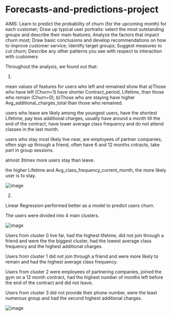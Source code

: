 # Forecasts-and-predictions-project
 AIMS:  Learn to predict the probability of churn (for the upcoming month) for each customer; Draw up typical user portraits: select the most outstanding groups and describe their main features; Analyze the factors that impact churn most; Draw basic conclusions and develop recommendations on how to improve customer service; Identify target groups; Suggest measures to cut churn; Describe any other patterns you see with respect to interaction with customers


Throughout the analysis, we found out that:

1. 
mean values of features for users who left and remained show that a)Those who have left (Churn=1) have shorter Contract_period, Lifetime, than those who remain (Churn=0); b)Those who are staying have higher Avg_additional_charges_total than those who remained.

users who leave are likely among the youngest users, have the shortest Lifetime, pay less additional charges, usually have around a month till the end of the contract, have lower average class frequency and do not attend classes in the last month.

users who stay most likely live near, are employees of partner companies, often sign up through a friend, often have 6 and 12 months cntracts, take part in group sessions.

almost 3times more users stay than leave.

the higher Lifetime and Avg_class_frequency_current_month, the more likely user is to stay.

![image](https://user-images.githubusercontent.com/26043577/133151249-d79957e2-ea38-41c2-b8ad-41d8fb1d3448.png)

2.
Linear Regression performed better as a model to predict users churn.

The users were divided into 4 main clusters.

![image](https://user-images.githubusercontent.com/26043577/133151366-9846d024-8397-42d4-aeac-1826b72b3416.png)


Users from cluster 0 live far, had the highest lifetime, did not join through a friend and were the the biggest cluster, had the lowest average class frequency and the highest additional charges.

Users from cluster 1 did not join through a friend and were more likely to remain and had the highest average class frequency.

Users from cluster 2 were employees of partnering companies, joined the gym on a 12 month contract, had the highest number of months left before the end of the contract and did not leave.

Users from cluster 3 did not provide their phone number, were the least numerous group and had the second highest additional charges.

![image](https://user-images.githubusercontent.com/26043577/133151505-57528241-f5c7-4bbb-824b-a8fd4e9a6ec6.png)
